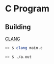# C Program



## Building 

[CLANG](https://releases.llvm.org/download.html)

```bash
>> $ clang main.c
```


```bash
>> $ ./a.out
```




